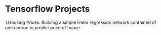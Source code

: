 # Tensorflow Projects
1.Housing Prices: 
Building a simple linear regression network contained of one neuron to predict price of house
